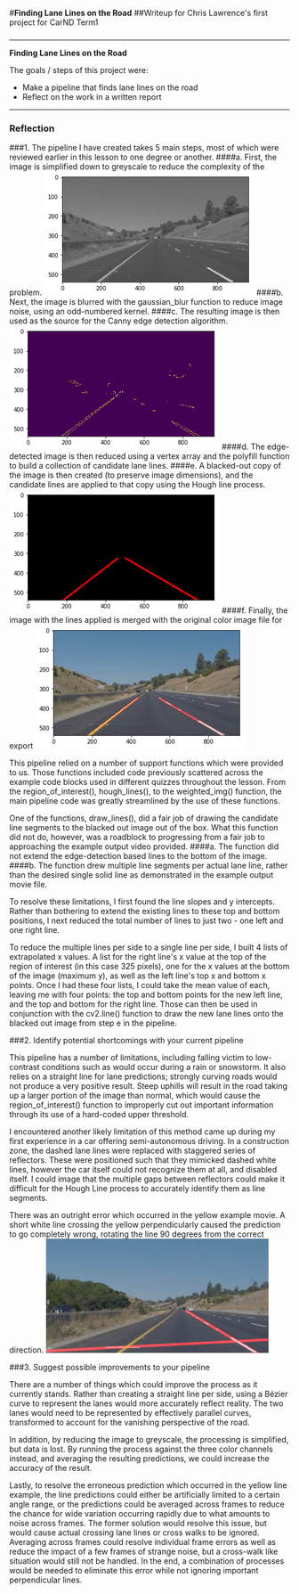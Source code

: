 #**Finding Lane Lines on the Road** 
##Writeup for Chris Lawrence's first project for CarND Term1
###

---
**Finding Lane Lines on the Road**

The goals / steps of this project were:
* Make a pipeline that finds lane lines on the road
* Reflect on the work in a written report

[//]: # (Image References)

[image1]: ./examples/grayscale.png "Grayscale"
[image2]: ./examples/candidates.png "Candidate lines"
[image3]: ./examples/twoLines.png "One line per side"
[image4]: ./examples/finalImage.png "Final image"
[image5]: ./examples/problemLine.png "Line Estimation Error"

---

### Reflection

###1. The pipeline I have created takes 5 main steps, most of which were reviewed earlier in this lesson to one degree or another.
####a.      First, the image is simplified down to greyscale to reduce the complexity of the problem.
![alt text][image1]
####b.	    Next, the image is blurred with the gaussian_blur function to reduce image noise, using an odd-numbered kernel.
####c.	    The resulting image is then used as the source for the Canny edge detection algorithm.
![alt text][image2]
####d.      The edge-detected image is then reduced using a vertex array and the polyfill function to build a collection of candidate lane lines. 
####e.		A blacked-out copy of the image is then created (to preserve image dimensions), and the candidate lines are applied to that copy using the Hough line process.
![alt text][image3]
####f.		Finally, the image with the lines applied is merged with the original color image file for export
![alt text][image4]

This pipeline relied on a number of support functions which were provided to us.  Those functions included code previously scattered across the example code blocks used in different quizzes throughout the lesson.  From the region_of_interest(), hough_lines(), to the weighted_img() function, the main pipeline code was greatly streamlined by the use of these functions.  

One of the functions, draw_lines(), did a fair job of drawing the candidate line segments to the blacked out image out of the box.  What this function did not do, however, was a roadblock to progressing from a fair job to approaching the example output video provided.
####a. The function did not extend the edge-detection based lines to the bottom of the image.
####b. The function drew multiple line segments per actual lane line, rather than the desired single solid line as demonstrated in the example output movie file.

To resolve these limitations, I first found the line slopes and y intercepts.  Rather than bothering to extend the existing lines to these top and bottom positions, I next reduced the total number of lines to just two - one left and one right line.

To reduce the multiple lines per side to a single line per side, I built 4 lists of extrapolated x values.  A list for the right line's x value at the top of the region of interest (in this case 325 pixels), one for the x values at the bottom of the image (maximum y), as well as the left line's top x and bottom x points.  Once I had these four lists, I could take the mean value of each, leaving me with four points: the top and bottom points for the new left line, and the top and bottom for the right line.  Those can then be used in conjunction with the cv2.line() function to draw the new lane lines onto the blacked out image from step e in the pipeline.


###2. Identify potential shortcomings with your current pipeline

This pipeline has a number of limitations, including falling victim to low-contrast conditions such as would occur during a rain or snowstorm.  It also relies on a straight line for lane predictions; strongly curving roads would not produce a very positive result.  Steep uphills will result in the road taking up a larger portion of the image than normal, which would cause the region_of_interest() function to improperly cut out important information through its use of a hard-coded upper threshold.

I encountered another likely limitation of this method came up during my first experience in a car offering semi-autonomous driving.  In a construction zone, the dashed lane lines were replaced with staggered series of reflectors.  These were positioned such that they mimicked dashed white lines, however the car itself could not recognize them at all, and disabled itself.  I could image that the multiple gaps between reflectors could make it difficult for the Hough Line process to accurately identify them as line segments.

There was an outright error which occurred in the yellow example movie.  A short white line crossing the yellow perpendicularly caused the prediction to go completely wrong, rotating the line 90 degrees from the correct direction.
![alt text][image5]

###3. Suggest possible improvements to your pipeline

There are a number of things which could improve the process as it currently stands.  Rather than creating a straight line per side, using a Bézier curve to represent the lanes would more accurately reflect reality.  The two lanes would need to be represented by effectively parallel curves, transformed to account for the vanishing perspective of the road.

In addition, by reducing the image to greyscale, the processing is simplified, but data is lost.  By running the process against the three color channels instead, and averaging the resulting predictions, we could increase the accuracy of the result.

Lastly, to resolve the erroneous prediction which occurred in the yellow line example, the line predictions could either be artificially limited to a certain angle range, or the predictions could be averaged across frames to reduce the chance for wide variation occurring rapidly due to what amounts to noise across frames.  The former solution would resolve this issue, but would cause actual crossing lane lines or cross walks to be ignored.  Averaging across frames could resolve individual frame errors as well as reduce the impact of a few frames of strange noise, but a cross-walk like situation would still not be handled.  In the end, a combination of processes would be needed to eliminate this error while not ignoring important perpendicular lines.
